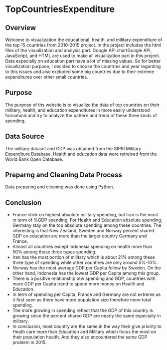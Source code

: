 # TopCountriesExpenditure

## Overview
Welcome to visualization the educational, health, and military expenditure of the top 15 countries from 2010-2015 project. In the project includes the html files of the visualization and analysis part. Google API chartGoogle API, JavaScript, and HTML are used to make all visualization part in this project. Data especially on education part have a lot of missing values. So for better visualization purpose, I decided to choose the countries and year regarding to this issues and also excluded some big countries due to their extreme expenditures over other small countries.

## Purpose
The purpose of ths website is to visualize the data of top countries on their military, health, and education expenditures in more easily understood formatand and try to analyze the pattern and trend of these three kinds of spending.

## Data Source
The military dataset and GDP was obtained from the SIPRI Military Expenditure Database. Health and education data were retreived from the World Bank Open Database.

## Preparng and Cleaning Data Process
Data preparing and cleaning was done using Python.

## Conclusion

- France stick on highest absolute military spending, but Iran is the most in term of %GDP spending. For Health and Education absolute spending, Germany stay on the top absolute spending among these countries. The interesting is that New Zealand, Sweden and Norway percent shared GDP on education are more than the larger country Germany and France.
- Almost all countries except Indonesia spending on health more than 50% among these three types spending. 
- Iran has the most portion of military which is about 21% among these three type of spending while other countries are only around 5%-10%.
- Norway has the most average GDP per Capita follow by Sweden. On the other hand, Indonesia has the lowest GDP per Capita among this group.
- There is a positive relationship btw spending and GDP, countries with more GDP per Capita trend to spend more money on Health and Education. 
- In term of spending per Capita, France and Germany are not extreme as it first seen as there have more population size therefore more total spending.
- The more growing in spending reflect that the GDP of this country is growing since the percent shared GDP are nearly the same especially in military.
- In conclusion, most country are the same in the way their give priority to Heath care more than Education and Military which focus the most on their population health. And they also encountered the same GDP problem in 2015.


